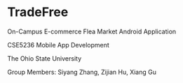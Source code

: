 # TradeFree

On-Campus E-commerce Flea Market Android Application

CSE5236 Mobile App Development

The Ohio State University

Group Members: Siyang Zhang, Zijian Hu, Xiang Gu
